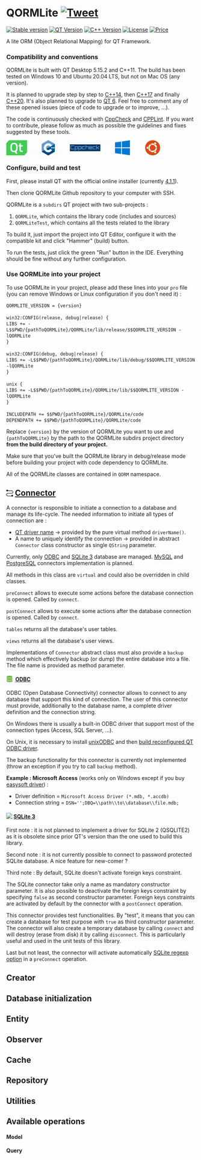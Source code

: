 # QORMLite [![Tweet](https://img.shields.io/twitter/url/http/shields.io.svg?style=social)](https://twitter.com/intent/tweet?text=Facilitate%20querying%20databases%20with%20QT%20Framework%20and%20C%2B%2B%20%21&url=https://github.com/aperusset/QORMLite)

[![Stable version](https://img.shields.io/badge/version-2.0-yellow)]()
[![QT Version](https://img.shields.io/badge/QT-5.15.2-brightgreen)](https://www.qt.io/blog/qt-5.15.2-released)
[![C++ Version](https://img.shields.io/badge/c%2B%2B-11-brightgreen)](https://en.wikipedia.org/wiki/C%2B%2B11)
[![License](https://img.shields.io/badge/license-GPL--3.0-blue)](https://en.wikipedia.org/wiki/GNU_General_Public_License)
[![Price](https://img.shields.io/badge/price-free-blue)]()

A lite ORM (Object Relational Mapping) for QT Framework.

### Compatibility and conventions
QORMLite is built with QT Desktop 5.15.2 and C++11. The build has been tested on Windows 10 and Ubuntu 20.04 LTS, but not on Mac OS (any version).

It is planned to upgrade step by step to [C++14](https://github.com/aperusset/QORMLite/issues/1), then [C++17](https://github.com/aperusset/QORMLite/issues/9) and finally [C++20](https://github.com/aperusset/QORMLite/issues/10). It's also planned to upgrade to [QT 6](https://github.com/aperusset/QORMLite/issues/11). Feel free to comment any of these opened issues (piece of code to upgrade or to improve, ...).

The code is continuously checked with [CppCheck](http://cppcheck.sourceforge.net/) and [CPPLint](https://github.com/cpplint/cpplint). If you want to contribute, please follow as much as possible the guidelines and fixes suggested by these tools.

<div align="center" style="display: flex; align-items:center;">
 <img src="./logos/qt.svg" height="40px">
 &nbsp;&nbsp;&nbsp;&nbsp;&nbsp;&nbsp;&nbsp;&nbsp;&nbsp;&nbsp;
 <img src="./logos/c++.svg" height="40px">
 &nbsp;&nbsp;&nbsp;&nbsp;&nbsp;&nbsp;&nbsp;&nbsp;&nbsp;&nbsp;
 <img src="./logos/cppcheck.png" height="18px">
 &nbsp;&nbsp;&nbsp;&nbsp;&nbsp;&nbsp;&nbsp;&nbsp;&nbsp;&nbsp;
 <img src="./logos/windows.svg" height="40px">
 &nbsp;&nbsp;&nbsp;&nbsp;&nbsp;&nbsp;&nbsp;&nbsp;&nbsp;&nbsp;
 <img src="./logos/ubuntu.svg" height="40px">
</div>

### Configure, build and test
First, please install QT with the official online installer (currently [4.1.1](https://download.qt.io/official_releases/qt-installer-framework/4.1.1/)).

Then clone QORMLite Github repository to your computer with SSH.

QORMLite is a `subdirs` QT project with two sub-projects :
1. `QORMLite`, which contains the library code (includes and sources)
2. `QORMLiteTest`, which contains all the tests related to the library

To build it, just import the project into QT Editor, configure it with the compatible kit and click "Hammer" (build) button.

To run the tests, just click the green "Run" button in the IDE. Everything should be fine without any further configuration.

### Use QORMLite into your project

To use QORMLite in your project, please add these lines into your `pro` file (you can remove Windows or Linux configuration if you don't need it) :

```
QORMLITE_VERSION = {version}

win32:CONFIG(release, debug|release) {
LIBS += -L$$PWD/{pathToQORMLite}/QORMLite/lib/release/$$QORMLITE_VERSION -lQORMLite
}

win32:CONFIG(debug, debug|release) {
LIBS += -L$$PWD/{pathToQORMLite}/QORMLite/lib/debug/$$QORMLITE_VERSION -lQORMLite
}

unix {
LIBS += -L$$PWD/{pathToQORMLite}/QORMLite/lib/$$QORMLITE_VERSION -lQORMLite
}

INCLUDEPATH += $$PWD/{pathToQORMLite}/QORMLite/code
DEPENDPATH += $$PWD/{pathToQORMLite}/QORMLite/code
```

Replace `{version}` by the version of QORMLite you want to use and `{pathToQORMLite}` by the path to the QORMLite subdirs project directory **from the build directory of your project.**

Make sure that you've built the QORMLite library in debug/release mode before building your project with code dependency to QORMLite.

All of the QORMLite classes are contained in `QORM` namespace.

## <div style="display: flex; align-items:center;"><img src="./logos/connector.svg" height="18px">&nbsp;[Connector](https://github.com/aperusset/QORMLite/blob/master/code/connectors/connector.h)</div>

A connector is responsible to initiate a connection to a database and manage its life-cycle. The needed information to initiate all types of connection are :
* [QT driver name](https://doc.qt.io/qt-5/sql-driver.html) -> provided by the pure virtual method `driverName()`.
* A name to uniquely identify the connection -> provided in abstract `Connector` class constructor as single `QString` parameter.

Currently, only [ODBC](#odbc) and [SQLite 3](#sqlite-3) database are managed. [MySQL](https://github.com/aperusset/QORMLite/issues/34) and [PostgreSQL](https://github.com/aperusset/QORMLite/issues/35) connectors implementation is planned.

All methods in this class are `virtual` and could also be overridden in child classes.

`preConnect` allows to execute some actions before the database connection is opened. Called by `connect`.

`postConnect` allows to execute some actions after the database connection is opened. Called by `connect`.

`tables` returns all the database's user tables.

`views` returns all the database's user views.

Implementations of `Connector` abstract class must also provide a `backup` method which effectively backup (or dump) the entire database into a file. The file name is provided as method parameter.

#### <div style="display: flex; align-items:center;"><img src="./logos/odbc.png" height="18px">&nbsp;&nbsp;[ODBC](https://github.com/aperusset/QORMLite/blob/documentation/code/connectors/odbc.h)</div>

ODBC (Open Database Connectivity) connector allows to connect to any database that support this kind of connection. The user of this connector must provide, additionally to the database name, a complete driver definition and the connection string.

On Windows there is usually a built-in ODBC driver that support most of the connection types (Access, SQL Server, ...).

On Unix, it is necessary to install [unixODBC](http://www.unixodbc.org/) and then [build reconfigured QT ODBC driver](https://doc.qt.io/qt-5/sql-driver.html#how-to-build-the-odbc-plugin-on-unix-and-macos).

The backup functionality for this connector is currently not implemented (throw an exception if you try to call `backup` method).

**Example : Microsoft Access** (works only on Windows except if you buy [easysoft driver](https://www.easysoft.com/products/data_access/odbc-access-driver/index.html#section=tab-1)) :
* Driver definition = `Microsoft Access Driver (*.mdb, *.accdb)`
* Connection string = `DSN='';DBQ=\\path\\to\\database\\file.mdb;`

#### <div style="display: flex; align-items:center;"><img src="./logos/sqlite.svg" height="18px">&nbsp;[SQLite 3](https://github.com/aperusset/QORMLite/blob/documentation/code/connectors/sqlite.h)</div>

First note : it is not planned to implement a driver for SQLite 2 (QSQLITE2) as it is obsolete since prior QT's version than the one used to build this library.

Second note : it is not currently possible to connect to password protected SQLite database. A nice feature for new-comer ?

Third note : By default, SQLite doesn't activate foreign keys constraint.

The SQLite connector take only a name as mandatory constructor parameter. It is also possible to deactivate the foreign keys constraint by specifying `false` as second constructor parameter. Foreign keys constraints are activated by default by the connector with a `postConnect` operation.

This connector provides test functionalities. By "test", it means that you can create a database for test purpose with `true` as third constructor parameter. The connector will also create a temporary database by calling `connect` and will destroy (erase from disk) it by calling `disconnect`. This is particularly useful and used in the unit tests of this library.

Last but not least, the connector will activate automatically [SQLite regexp option](https://doc.qt.io/qt-5/qsqldatabase.html#setConnectOptions) in a `preConnect` operation.

## Creator

## Database initialization

## Entity

## Observer

## Cache

## Repository

## Utilities

## Available operations

#### Model

#### Query
